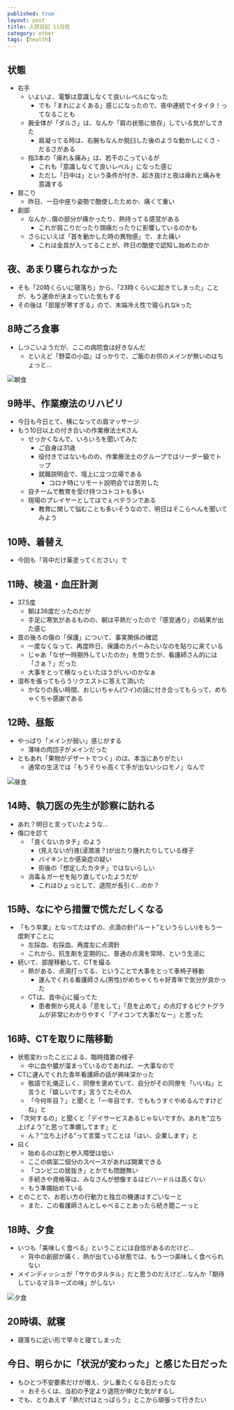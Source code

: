 ```yaml
---
published: true
layout: post
title: 入院日記 11日目
category: other
tags: [health]
---
```


## 状態

- 右手
  - いよいよ、電撃は意識しなくて良いレベルになった
    - でも「まれによくある」感じになったので、夜中連続でイタイタ！ってなることも
  - 腕全体が「ダルさ」は、なんか「肩の状態に依存」している気がしてきた
    - 肩凝ってる時は、右腕もなんか脱臼した後のような動かしにくさ・だるさがある
  - 指3本の「痺れ＆痛み」は、若干のこっているが
    - これも「意識しなくて良いレベル」になった感じ
    - ただし「日中は」という条件が付き、起き抜けと夜は痺れと痛みを意識する
- 肩こり
  - 昨日、一日中座り姿勢で酷使したためか、痛くて重い
- 創部
  - なんか…傷の部分が痛かったり、熱持ってる感覚がある
    - これが肩こりだったり頭痛だったりに影響しているのかも
  - さらにいえば「首を動かした時の異物感」で、また痛い
    - これは金具が入ってることが、昨日の酷使で認知し始めたのか

## 夜、あまり寝られなかった

- そも「20時くらいに寝落ち」から、「23時くらいに起きてしまった」ことが、もう運命が決まっていた気もする
- その後は「部屋が寒すぎる」ので、末端冷え性で寝られなkった

## 8時ごろ食事

- しつこいようだが、ここの病院食は好きなんだ
  - といえど「野菜の小皿」ばっかりで、ご飯のお供のメインが無いのはちょっと…

![朝食](/images/other/photos/PXL_20250613_225653528.jpg)

## 9時半、作業療法のリハビリ

- 今日も今日とて、横になっての肩マッサージ
- もう10日以上の付き合いの作業療法士Kさん
  - せっかくなんで、いろいろを聞いてみた
    - ご自身は31歳
    - 役付きではないものの、作業療法士のグループではリーダー級でトップ
    - 就職説明会で、壇上に立つ立場である
      - コロナ時にリモート説明会では苦労した
  - 自チームで教育を受け持つコトコトも多い
  - 現場のプレイヤーとしてはでぇベテランである
    - 教育に関して悩むことも多いそうなので、明日はそこらへんを聞いてみよう

## 10時、着替え

- 今回も「背中だけ薬塗ってください」で

## 11時、検温・血圧計測

- 37.5度
  - 朝は36度だったのだが
  - 手足に寒気があるものの、朝は平熱だったので「感覚通り」の結果が出た感じ
- 首の後ろの傷の「保護」について、事実関係の確認
  - 一度なくなって、再度昨日、保護のカバーみたいなのを貼りに来ている
  - じゃあ「なぜ一時期外していたのか」を問うたが、看護師さん的には「さぁ？」だった
  - 大事をとって横なっといたほうがいいのかなぁ
- 湿布を張ってもらうリクエストに答えて頂いた
  - かなりの長い時間、おじいちゃん(ワイ)の話に付き合ってもらって、めちゃくちゃ感謝である

## 12時、昼飯

- やっぱり「メインが弱い」感じがする
  - 薄味の肉団子がメインだった
- ともあれ「果物がデザートでつく」のは、本当にありがたい
  - 通常の生活では「もうそりゃ高くて手が出ないシロモノ」なんで

![昼食](/images/other/photos/PXL_20250613_025139809.jpg)

## 14時、執刀医の先生が診察に訪れる

- あれ？明日と言っていたような…
- 傷口を診て
  - 「良くないカタチ」のよう
    - (見えないが)液(浸潤液？)が出たり腫れたりしている様子
    - バイキンとか感染症の疑い
    - 術後の「想定したカタチ」ではないらしい
  - 消毒＆ガーゼを貼り直していたようだが
    - これはひょっとして、退院が長引く…のか？

## 15時、なにやら措置で慌ただしくなる

- 「もう卒業」となってたはずの、点滴の針(”ルート”というらしい)をもう一度刺すことに
  - 左採血、右採血、再度左に点滴針
  - これから、抗生剤を定期的に、普通の点滴を常時、という生活に
- 続いて、部屋移動して、CTを撮る
  - 熱がある、点滴打ってる、ということで大事をとって車椅子移動
    - 運んでくれる看護師さん(男性)がめちゃくちゃ好青年で気分が良かった
  - CTは、首中心に撮ってた
    - 患者側から見える「息をして」「息を止めて」の点灯するピクトグラムが非常にわかりやすく「アイコンて大事だなー」と思った

## 16時、CTを取りに階移動

- 状態変わったことによる、臨時措置の様子
  - 中に血や膿が溜まっているのであれば、一大事なので
- CTに運んでくれた青年看護師の話が興味深かった
  - 敬語で礼儀正しく、同僚を褒めていて、自分がその同僚を「いいね」と言うと「嬉しいです」言うてたその人
  - 「今何年目？」と聞くと「一年目です、でももうすぐやめるんですけどね」と
- 「次何するの」と聞くと「デイサービスあるじゃないですか。あれを”立ち上げよう”と思って準備してます」と
  - ん？”立ち上げる”って言葉ってことは「はい、企業します」と
- 曰く
  - 始めるのは割と参入障壁は低い
  - ここの病室二個分のスペースがあれば開業できる
  - 「コンビニの居抜き」とかでも問題無い
  - 手続きや資格等は、みなさんが想像するほどハードルは高くない
  - もう準備始めている
- とのことで、お若い方の行動力と独立の機運はすごいなーと
  - また、この看護師さんとしゃべることあったら続き聞こーっと

## 18時、夕食

- いつも「美味しく食べる」ということには自信があるのだけど…
  - 背中の創部が痛く、熱が出ている状態では、もう一つ美味しく食べられない
- メインディッシュが「サケのタルタル」だと思うのだえけど…なんか「期待しているマヨネーズの味」がしない

![夕食](/images/other/photos/PXL_20250613_085946558.jpg)

## 20時頃、就寝

- 寝落ちに近い形で早々と寝てしまった

## 今日、明らかに「状況が変わった」と感じた日だった

- もひとつ不安要素だけが増え、少し重たくなる日だったな
  - おそらくは、当初の予定より退院が伸びた気がするし
- でも、とりあえず「熱だけはとっぱらう」とこから頑張って行きたい
